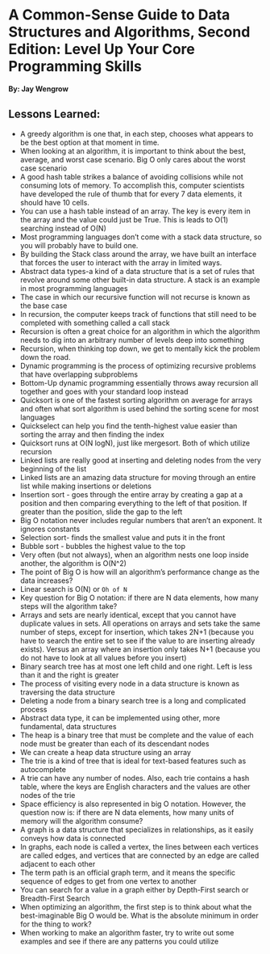 # A Common-Sense Guide to Data Structures and Algorithms, Second Edition: Level Up Your Core Programming Skills
__By: Jay Wengrow__
## Lessons Learned: 
- A greedy algorithm is one that, in each step, chooses what appears to be the best option at that moment in time.
- When looking at an algorithm, it is important to think about the best, average, and worst case scenario. Big O only cares about the worst case scenario
- A good hash table strikes a balance of avoiding collisions while not consuming lots of memory. To accomplish this, computer scientists have developed the rule of thumb that for every 7 data elements, it should have 10 cells.
- You can use a hash table instead of an array. The key is every item in the array and the value could just be True. This is leads to O(1) searching instead of O(N)
- Most programming languages don’t come with a stack data structure, so you will probably have to build one.
- By building the Stack class around the array, we have built an interface that forces the user to interact with the array in limited ways.
- Abstract data types-a kind of a data structure that is a set of rules that revolve around some other built-in data structure. A stack is an example in most programming languages
- The case in which our recursive function will not recurse is known as the base case
- In recursion, the computer keeps track of functions that still need to be completed with something called a call stack
- Recursion is often a great choice for an algorithm in which the algorithm needs to dig into an arbitrary number of levels deep into something
- Recursion, when thinking top down, we get to mentally kick the problem down the road.
- Dynamic programming is the process of optimizing recursive problems that have overlapping subproblems
- Bottom-Up dynamic programming essentially throws away recursion all together and goes with your standard loop instead
- Quicksort is one of the fastest sorting algorithm on average for arrays and often what sort algorithm is used behind the sorting scene for most languages
- Quickselect can help you find the tenth-highest value easier than sorting the array and then finding the index
- Quicksort runs at O(N logN), just like mergesort. Both of which utilize recursion
- Linked lists are really good at inserting and deleting nodes from the very beginning of the list
- Linked lists are an amazing data structure for moving through an entire list while making insertions or deletions
- Insertion sort - goes through the entire array by creating a gap at a position and then comparing everything to the left of that position. If greater than the position, slide the gap to the left
- Big O notation never includes regular numbers that aren’t an exponent. It ignores constants
- Selection sort- finds the smallest value and puts it in the front
- Bubble sort - bubbles the highest value to the top
- Very often (but not always), when an algorithm nests one loop inside another, the algorithm is O(N^2)
- The point of Big O is how will an algorithm’s performance change as the data increases?
- Linear search is O(N) or `Oh of N`
- Key question for Big O notation: if there are N data elements, how many steps will the algorithm take?
- Arrays and sets are nearly identical, except that you cannot have duplicate values in sets. All operations on arrays and sets take the same number of steps, except for insertion, which takes 2N+1 (because you have to search the entire set to see if the value to are inserting already exists). Versus an array where an insertion only takes N+1 (because you do not have to look at all values before you insert)
- Binary search tree has at most one left child and one right. Left is less than it and the right is greater
- The process of visiting every node in a data structure is known as traversing the data structure
- Deleting a node from a binary search tree is a long and complicated process
- Abstract data type, it can be implemented using other, more fundamental, data structures
- The heap is a binary tree that must be complete and the value of each node must be greater than each of its descendant nodes
- We can create a heap data structure using an array
- The trie is a kind of tree that is ideal for text-based features such as autocomplete
- A trie can have any number of nodes. Also, each trie contains a hash table, where the keys are English characters and the values are other nodes of the trie
- Space efficiency is also represented in big O notation. However, the question now is: if there are N data elements, how many units of memory will the algorithm consume?
- A graph is a data structure that specializes in relationships, as it easily conveys how data is connected
- In graphs, each node is called a vertex, the lines between each vertices are called edges, and vertices that are connected by an edge are called adjacent to each other
- The term path is an official graph term, and it means the specific sequence of edges to get from one vertex to another
- You can search for a value in a graph either by Depth-First search or Breadth-First Search
- When optimizing an algorithm, the first step is to think about what the best-imaginable Big O would be. What is the absolute minimum in order for the thing to work?
- When working to make an algorithm faster, try to write out some examples and see if there are any patterns you could utilize